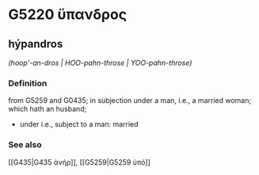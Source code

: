 # G5220 ὕπανδρος

## hýpandros

_(hoop'-an-dros | HOO-pahn-throse | YOO-pahn-throse)_

### Definition

from G5259 and G0435; in subjection under a man, i.e., a married woman; which hath an husband; 

- under i.e., subject to a man: married

### See also

[[G435|G435 ἀνήρ]], [[G5259|G5259 ὑπό]]
